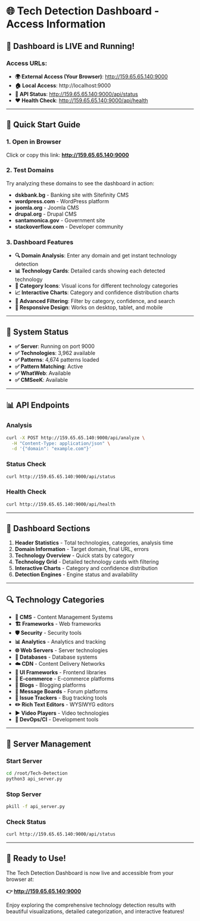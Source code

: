 # 🌐 Tech Detection Dashboard - Access Information

## 🚀 **Dashboard is LIVE and Running!**

### **Access URLs:**
- **🌍 External Access (Your Browser)**: http://159.65.65.140:9000
- **🏠 Local Access**: http://localhost:9000
- **🔧 API Status**: http://159.65.65.140:9000/api/status
- **❤️ Health Check**: http://159.65.65.140:9000/api/health

---

## 🎯 **Quick Start Guide**

### **1. Open in Browser**
Click or copy this link: **http://159.65.65.140:9000**

### **2. Test Domains**
Try analyzing these domains to see the dashboard in action:

- **dskbank.bg** - Banking site with Sitefinity CMS
- **wordpress.com** - WordPress platform  
- **joomla.org** - Joomla CMS
- **drupal.org** - Drupal CMS
- **santamonica.gov** - Government site
- **stackoverflow.com** - Developer community

### **3. Dashboard Features**
- **🔍 Domain Analysis**: Enter any domain and get instant technology detection
- **📊 Technology Cards**: Detailed cards showing each detected technology
- **🎨 Category Icons**: Visual icons for different technology categories
- **📈 Interactive Charts**: Category and confidence distribution charts
- **🔧 Advanced Filtering**: Filter by category, confidence, and search
- **📱 Responsive Design**: Works on desktop, tablet, and mobile

---

## 🔧 **System Status**

- **✅ Server**: Running on port 9000
- **✅ Technologies**: 3,962 available
- **✅ Patterns**: 4,674 patterns loaded
- **✅ Pattern Matching**: Active
- **✅ WhatWeb**: Available
- **✅ CMSeeK**: Available

---

## 📊 **API Endpoints**

### **Analysis**
```bash
curl -X POST http://159.65.65.140:9000/api/analyze \
  -H "Content-Type: application/json" \
  -d '{"domain": "example.com"}'
```

### **Status Check**
```bash
curl http://159.65.65.140:9000/api/status
```

### **Health Check**
```bash
curl http://159.65.65.140:9000/api/health
```

---

## 🎨 **Dashboard Sections**

1. **Header Statistics** - Total technologies, categories, analysis time
2. **Domain Information** - Target domain, final URL, errors
3. **Technology Overview** - Quick stats by category
4. **Technology Grid** - Detailed technology cards with filtering
5. **Interactive Charts** - Category and confidence distribution
6. **Detection Engines** - Engine status and availability

---

## 🔍 **Technology Categories**

- **🔧 CMS** - Content Management Systems
- **🏗️ Frameworks** - Web frameworks  
- **🛡️ Security** - Security tools
- **📊 Analytics** - Analytics and tracking
- **🌐 Web Servers** - Server technologies
- **💾 Databases** - Database systems
- **☁️ CDN** - Content Delivery Networks
- **🎨 UI Frameworks** - Frontend libraries
- **🛒 E-commerce** - E-commerce platforms
- **📝 Blogs** - Blogging platforms
- **💬 Message Boards** - Forum platforms
- **🐛 Issue Trackers** - Bug tracking tools
- **✏️ Rich Text Editors** - WYSIWYG editors
- **▶️ Video Players** - Video technologies
- **🔧 DevOps/CI** - Development tools

---

## 🚀 **Server Management**

### **Start Server**
```bash
cd /root/Tech-Detection
python3 api_server.py
```

### **Stop Server**
```bash
pkill -f api_server.py
```

### **Check Status**
```bash
curl http://159.65.65.140:9000/api/status
```

---

## 🎉 **Ready to Use!**

The Tech Detection Dashboard is now live and accessible from your browser at:

**👉 http://159.65.65.140:9000**

Enjoy exploring the comprehensive technology detection results with beautiful visualizations, detailed categorization, and interactive features!
